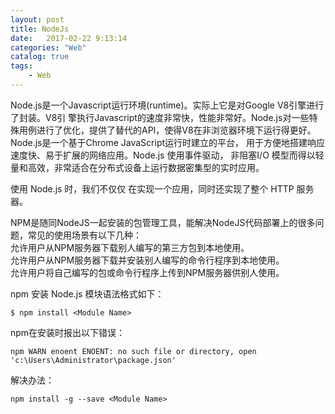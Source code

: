 ```yaml
---
layout: post
title: NodeJs
date:   2017-02-22 9:13:14
categories: "Web"
catalog: true
tags: 
    - Web
---
```




Node.js是一个Javascript运行环境(runtime)。实际上它是对Google V8引擎进行了封装。V8引 擎执行Javascript的速度非常快，性能非常好。Node.js对一些特殊用例进行了优化，提供了替代的API，使得V8在非浏览器环境下运行得更好。  
Node.js是一个基于Chrome JavaScript运行时建立的平台， 用于方便地搭建响应速度快、易于扩展的网络应用。Node.js 使用事件驱动， 非阻塞I/O 模型而得以轻量和高效，非常适合在分布式设备上运行数据密集型的实时应用。  

使用 Node.js 时，我们不仅仅 在实现一个应用，同时还实现了整个 HTTP 服务器。  

NPM是随同NodeJS一起安装的包管理工具，能解决NodeJS代码部署上的很多问题，常见的使用场景有以下几种：  
允许用户从NPM服务器下载别人编写的第三方包到本地使用。  
允许用户从NPM服务器下载并安装别人编写的命令行程序到本地使用。  
允许用户将自己编写的包或命令行程序上传到NPM服务器供别人使用。  

npm 安装 Node.js 模块语法格式如下：

    $ npm install <Module Name>

npm在安装时报出以下错误：

    npm WARN enoent ENOENT: no such file or directory, open 'c:\Users\Administrator\package.json'    

解决办法：

    npm install -g --save <Module Name>
    